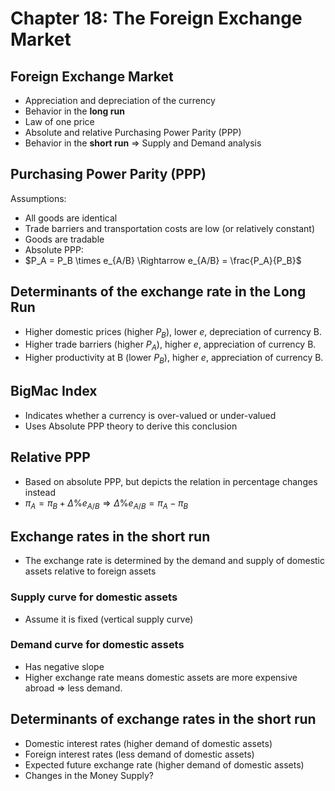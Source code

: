 # Chapter 18: The Foreign Exchange Market

## Foreign Exchange Market
- Appreciation and depreciation of the currency
- Behavior in the **long run**
- Law of one price
- Absolute and relative Purchasing Power Parity (PPP)
- Behavior in the **short run** => Supply and Demand analysis

## Purchasing Power Parity (PPP)
Assumptions:
- All goods are identical
- Trade barriers and transportation costs are low (or relatively constant)
- Goods are tradable
- Absolute PPP:
- $P_A = P_B \times e_{A/B} \Rightarrow e_{A/B} = \frac{P_A}{P_B}$

## Determinants of the exchange rate in the Long Run

- Higher domestic prices (higher $P_B$), lower $e$, depreciation of currency B.
- Higher trade barriers (higher $P_A$), higher $e$, appreciation of currency B.
- Higher productivity at B (lower $P_B$), higher $e$, appreciation of currency B.

## BigMac Index

- Indicates whether a currency is over-valued or under-valued
- Uses Absolute PPP theory to derive this conclusion

## Relative PPP

- Based on absolute PPP, but depicts the relation in percentage changes instead
- $\pi_A = \pi_B + \Delta \%e_{A/B} \Rightarrow \Delta \%e_{A/B} = \pi_A - \pi_B$

## Exchange rates in the short run

- The exchange rate is determined by the demand and supply of domestic assets relative to foreign assets

### Supply curve for domestic assets

- Assume it is fixed (vertical supply curve)

### Demand curve for domestic assets

- Has negative slope
- Higher exchange rate means domestic assets are more expensive abroad => less demand.

## Determinants of exchange rates in the short run

- Domestic interest rates (higher demand of domestic assets)
- Foreign interest rates (less demand of domestic assets)
- Expected future exchange rate (higher demand of domestic assets)
- Changes in the Money Supply?